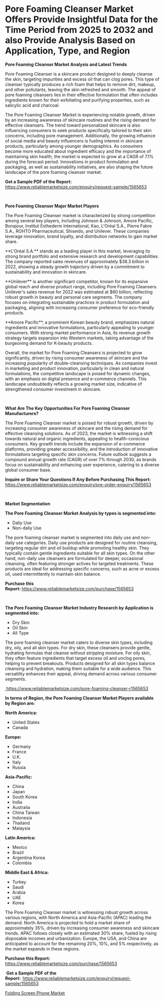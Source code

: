 <p><h1>Pore Foaming Cleanser Market Offers Provide Insightful Data for the Time Period from 2025 to 2032 and also Provide Analysis Based on Application, Type, and Region</h1></p><p><strong>Pore Foaming Cleanser Market Analysis and Latest Trends</strong></p>
<p><p>Pore Foaming Cleanser is a skincare product designed to deeply cleanse the skin, targeting impurities and excess oil that can clog pores. This type of cleanser typically produces a rich foam that helps to remove dirt, makeup, and other pollutants, leaving the skin refreshed and smooth. The appeal of pore foaming cleansers lies in their effective formulation that often includes ingredients known for their exfoliating and purifying properties, such as salicylic acid and charcoal.</p><p>The Pore Foaming Cleanser Market is experiencing notable growth, driven by an increasing awareness of skincare routines and the rising demand for effective cleansers. The trend toward personalized skincare is also influencing consumers to seek products specifically tailored to their skin concerns, including pore management. Additionally, the growing influence of social media and beauty influencers is fueling interest in skincare products, particularly among younger demographics. As consumers become more educated about ingredient efficacy and the importance of maintaining skin health, the market is expected to grow at a CAGR of 7.1% during the forecast period. Innovations in product formulation and packaging, as well as sustainability initiatives, are also shaping the future landscape of the pore foaming cleanser market.</p></p>
<p><strong>Get a Sample PDF of the Report:&nbsp;</strong> <a href="https://www.reliablemarketsize.com/enquiry/request-sample/1565653?utm_campaign=2996&utm_medium=2&utm_source=Github&utm_content=ia&utm_term=04042025&utm_id=pore-foaming-cleanser">https://www.reliablemarketsize.com/enquiry/request-sample/1565653</a></p>
<p>&nbsp;</p>
<p><strong>Pore Foaming Cleanser Major Market Players</strong></p>
<p><p>The Pore Foaming Cleanser market is characterized by strong competition among several key players, including Johnson & Johnson, Amore Pacific, Bonajour, Institut Esthederm International, Kao, L'Oréal S.A., Pierre Fabre S.A., ROHTO Pharmaceutical, Shiseido, and Unilever. These companies leverage innovation, brand loyalty, and distribution networks to gain market share.</p><p>**L'Oréal S.A.** stands as a leading player in this market, leveraging its strong brand portfolio and extensive research and development capabilities. The company reported sales revenues of approximately $38.3 billion in 2022, showing a steady growth trajectory driven by a commitment to sustainability and innovation in skincare.</p><p>**Unilever** is another significant competitor, known for its expansive global reach and diverse product range, including Pore Foaming Cleansers. Unilever's sales revenue for 2022 was estimated at $60 billion, reflecting robust growth in beauty and personal care segments. The company focuses on integrating sustainable practices in product formulation and packaging, aligning with increasing consumer preference for eco-friendly products.</p><p>**Amore Pacific**, a prominent Korean beauty brand, emphasizes natural ingredients and innovative formulations, particularly appealing to younger consumers. With strong market performance in Asia, its revenue growth strategy targets expansion into Western markets, taking advantage of the burgeoning demand for K-beauty products.</p><p>Overall, the market for Pore Foaming Cleansers is projected to grow significantly, driven by rising consumer awareness of skincare and the increasing popularity of double-cleansing techniques. As companies invest in marketing and product innovation, particularly in clean and natural formulations, the competitive landscape is poised for dynamic changes, with an emphasis on digital presence and e-commerce channels. This landscape undoubtedly reflects a growing market size, indicative of strengthened consumer investment in skincare.</p></p>
<p>&nbsp;</p>
<p><strong>What Are The Key Opportunities For Pore Foaming Cleanser Manufacturers?</strong></p>
<p><p>The Pore Foaming Cleanser market is poised for robust growth, driven by increasing consumer awareness of skincare and the rising demand for effective cleansing solutions. As of 2023, the market is witnessing a shift towards natural and organic ingredients, appealing to health-conscious consumers. Key growth trends include the expansion of e-commerce platforms, providing greater accessibility, and the introduction of innovative formulations targeting specific skin concerns. Future outlook suggests a compound annual growth rate (CAGR) of over 7% through 2030, as brands focus on sustainability and enhancing user experience, catering to a diverse global consumer base.</p></p>
<p><strong>Inquire or Share Your Questions If Any Before Purchasing This Report:</strong> <a href="https://www.reliablemarketsize.com/enquiry/pre-order-enquiry/1565653?utm_campaign=2996&utm_medium=2&utm_source=Github&utm_content=ia&utm_term=04042025&utm_id=pore-foaming-cleanser">https://www.reliablemarketsize.com/enquiry/pre-order-enquiry/1565653</a></p>
<p>&nbsp;</p>
<p><strong>Market Segmentation</strong></p>
<p><strong>The Pore Foaming Cleanser Market Analysis by types is segmented into:</strong></p>
<p><ul><li>Daliy Use</li><li>Non-daliy Use</li></ul></p>
<p><p>The pore foaming cleanser market is segmented into daily use and non-daily use categories. Daily use products are designed for routine cleansing, targeting regular dirt and oil buildup while promoting healthy skin. They typically contain gentle ingredients suitable for all skin types. On the other hand, non-daily use cleansers are formulated for deeper, occasional cleansing, often featuring stronger actives for targeted treatments. These products are ideal for addressing specific concerns, such as acne or excess oil, used intermittently to maintain skin balance.</p></p>
<p><strong>Purchase this Report:&nbsp;</strong><a href="https://www.reliablemarketsize.com/purchase/1565653?utm_campaign=2996&utm_medium=2&utm_source=Github&utm_content=ia&utm_term=04042025&utm_id=pore-foaming-cleanser">https://www.reliablemarketsize.com/purchase/1565653</a></p>
<p>&nbsp;</p>
<p><strong>The Pore Foaming Cleanser Market Industry Research by Application is segmented into:</strong></p>
<p><ul><li>Dry Skin</li><li>Oil Skin</li><li>All Type</li></ul></p>
<p><p>The pore foaming cleanser market caters to diverse skin types, including dry, oily, and all skin types. For dry skin, these cleansers provide gentle, hydrating formulas that cleanse without stripping moisture. For oily skin, they often feature ingredients that target excess oil and unclog pores, helping to prevent breakouts. Products designed for all skin types balance cleansing and hydration, making them suitable for a wide audience. This versatility enhances their appeal, driving demand across various consumer segments.</p></p>
<p><a href="https://www.reliablemarketsize.com/pore-foaming-cleanser-r1565653?utm_campaign=2996&utm_medium=2&utm_source=Github&utm_content=ia&utm_term=04042025&utm_id=pore-foaming-cleanser">&nbsp;https://www.reliablemarketsize.com/pore-foaming-cleanser-r1565653</a></p>
<p><strong>In terms of Region, the Pore Foaming Cleanser Market Players available by Region are:</strong></p>
<p>
    <p> <strong> North America: </strong>
        <ul>
            <li>United States</li>
            <li>Canada</li>
        </ul>
        </p> 
    <p> <strong> Europe: </strong>
        <ul>
            <li>Germany</li>
            <li>France</li>
            <li>U.K.</li>
            <li>Italy</li>
            <li>Russia</li>
        </ul>
        </p> 
    <p> <strong> Asia-Pacific: </strong>
        <ul>
            <li>China</li>
            <li>Japan</li>
            <li>South Korea</li>
            <li>India</li>
            <li>Australia</li>
            <li>China Taiwan</li>
            <li>Indonesia</li>
            <li>Thailand</li>
            <li>Malaysia</li>
        </ul>
        </p> 
    <p> <strong> Latin America: </strong>
        <ul>
            <li>Mexico</li>
            <li>Brazil</li>
            <li>Argentina Korea</li>
            <li>Colombia</li>
        </ul>
        </p> 
    <p> <strong> Middle East & Africa: </strong>
        <ul>
            <li>Turkey</li>
            <li>Saudi</li>
            <li>Arabia</li>
            <li>UAE</li>
            <li>Korea</li>
        </ul>
    </p>
    </p>
<p><p>The Pore Foaming Cleanser market is witnessing robust growth across various regions, with North America and Asia-Pacific (APAC) leading the demand. North America is projected to hold a market share of approximately 35%, driven by increasing consumer awareness and skincare trends. APAC follows closely with an estimated 30% share, fueled by rising disposable incomes and urbanization. Europe, the USA, and China are anticipated to account for the remaining 20%, 10%, and 5% respectively, as the market expands in these regions.</p></p>
<p><strong>Purchase this Report: </strong><a href="https://www.reliablemarketsize.com/purchase/1565653?utm_campaign=2996&utm_medium=2&utm_source=Github&utm_content=ia&utm_term=04042025&utm_id=pore-foaming-cleanser">https://www.reliablemarketsize.com/purchase/1565653</a></p>
<p>&nbsp;<strong>Get a Sample PDF of the Report:&nbsp;&nbsp;</strong><a href="https://www.reliablemarketsize.com/enquiry/request-sample/1565653?utm_campaign=2996&utm_medium=2&utm_source=Github&utm_content=ia&utm_term=04042025&utm_id=pore-foaming-cleanser">https://www.reliablemarketsize.com/enquiry/request-sample/1565653</a></p>
<p><strong></strong></p>
<p><p><a href="https://github.com/djarixneoza/Market-Research-Report-List-1/blob/main/folding-screen-phone-market.md?utm_campaign=2996&utm_medium=2&utm_source=Github&utm_content=ia&utm_term=04042025&utm_id=pore-foaming-cleanser">Folding Screen Phone Market</a></p></p>